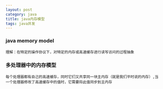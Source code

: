 ```yaml
---
layout: post
category: java	
title: java内存模型
tags: java并发
---
```


### java memory model
    理解：在特定的操作协议下，对特定的内存或高速缓存进行读写访问的过程抽象

### 多处理器中的内存模型

    每个处理器都有自己的高速缓存，同时它们又共享同一块主内存（就是我们平时说的内存）,当一个处理器修改了高速缓存中的值时，它需要将此值同步到主内存
